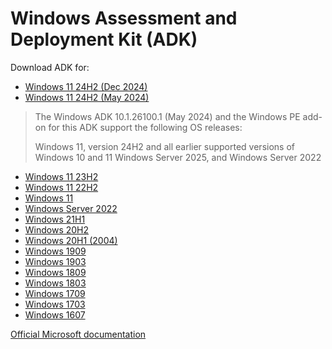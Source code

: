Windows Assessment and Deployment Kit (ADK)
===========================================

Download ADK for:
* [Windows 11 24H2 (Dec 2024)](./10.1.26100.2454)
* [Windows 11 24H2 (May 2024)](./10.1.26100.1)

> The Windows ADK 10.1.26100.1 (May 2024) and the Windows PE add-on for this ADK support the following OS releases:
>
> Windows 11, version 24H2 and all earlier supported versions of Windows 10 and 11
> Windows Server 2025, and Windows Server 2022

* [Windows 11 23H2](./10.1.25398.1)
* [Windows 11 22H2](./10.1.22621.5337)
* [Windows 11](./10.1.22000.1)
* [Windows Server 2022](./10.1.20348.1)
* [Windows 21H1](./10.1.19041.1)
* [Windows 20H2](./10.1.19041.1)
* [Windows 20H1 (2004)](./10.1.19041.1)
* [Windows 1909](./10.1.18362.1)
* [Windows 1903](./10.1.18362.1)
* [Windows 1809](./10.1.17763.1)
* [Windows 1803](./10.1.17134.1)
* [Windows 1709](./10.1.16299.15)
* [Windows 1703](./10.1.15063.0)
* [Windows 1607](./10.1.14393.0)


[Official Microsoft documentation](https://docs.microsoft.com/en-us/windows-hardware/get-started/adk-install)
